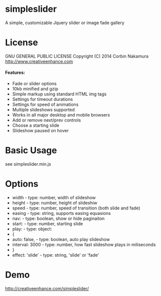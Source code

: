 simpleslider
============

A simple, customizable Jquery slider or image fade gallery


License
============

GNU GENERAL PUBLIC LICENSE
Copyright (C) 2014 Corbin Nakamura http://www.creativeenhance.com

#### Features:
 * Fade or slider options
 * 10kb minified and gzip
 * Simple markup using standard HTML img tags
 * Settings for timeout durations
 * Settings for speed of animations
 * Multiple slideshows supported
 * Works in all major desktop and mobile browsers
 * Add or remove next/prev controls
 * Choose a starting slide
 * Slideshow paused on hover

Basic Usage
============

see simpleslider.min.js

Options
============


* width - type: number, width of slideshow
* height - type: number, height of slideshiw
* speed - type: number, speed of transition (both slide and fade)
* easing - type: string, supports easing equasions
* nav: - type: boolean, show or hide paginaiton 
* start: - type: number, starting slide
* play: - type: object:
* {
*    auto: false, - type: boolean, auto play slideshow
*    interval: 3000 - type: number, how fast slideshow plays in miliseconds
* }
* effect: 'slide' - type: string, 'slide' or 'fade'


Demo
============
http://creativeenhance.com/simpleslider/
